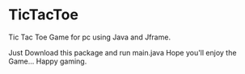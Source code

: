# TicTacToe
Tic Tac Toe Game for pc using Java and Jframe.

Just Download this package and run main.java
Hope you'll enjoy the Game...
Happy gaming.
